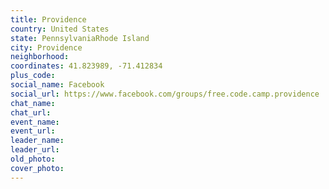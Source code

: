 ```yaml
---
title: Providence
country: United States
state: PennsylvaniaRhode Island
city: Providence
neighborhood: 
coordinates: 41.823989, -71.412834
plus_code:
social_name: Facebook
social_url: https://www.facebook.com/groups/free.code.camp.providence
chat_name:
chat_url:
event_name:
event_url:
leader_name:
leader_url:
old_photo: 
cover_photo:
---
```

